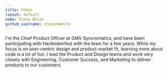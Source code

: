 ```yaml
---
title: Steve
layout: default
name: Steve White
github_username: stevenmwhite
---
```


I'm the Chief Product Officer at GMV Syncromatics, and have been participating with Hacktoberfest with the team for a few years. While my focus is on user-centric design and product-market fit, learning more about code is a lot of fun. I lead the Product and Design teams and work very closely with Engineering, Customer Success, and Marketing to deliver products to our customers.